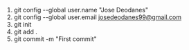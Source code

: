1. git config --global user.name "Jose Deodanes"
2. git config --global user.email josedeodanes99@gmail.com
3. git init
4. git add .
5. git commit -m "First commit"